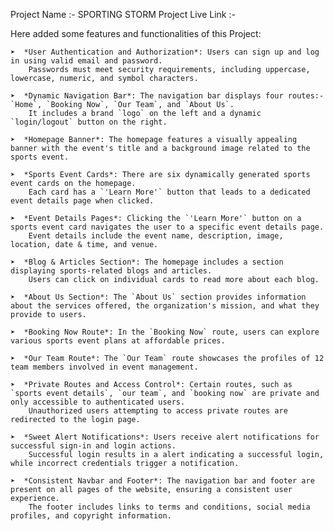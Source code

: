 Project Name        :-  SPORTING STORM
Project Live Link   :-     



Here added some features and functionalities of this Project:

    ➤  *User Authentication and Authorization*: Users can sign up and log in using valid email and password.
        Passwords must meet security requirements, including uppercase, lowercase, numeric, and symbol characters.

    ➤  *Dynamic Navigation Bar*: The navigation bar displays four routes:- `Home`, `Booking Now`, `Our Team`, and `About Us`.
        It includes a brand `logo` on the left and a dynamic `login/logout` button on the right.

    ➤  *Homepage Banner*: The homepage features a visually appealing banner with the event's title and a background image related to the sports event.

    ➤  *Sports Event Cards*: There are six dynamically generated sports event cards on the homepage.
        Each card has a `'Learn More'` button that leads to a dedicated event details page when clicked.

    ➤  *Event Details Pages*: Clicking the `'Learn More'` button on a sports event card navigates the user to a specific event details page.
        Event details include the event name, description, image, location, date & time, and venue.

    ➤  *Blog & Articles Section*: The homepage includes a section displaying sports-related blogs and articles.
        Users can click on individual cards to read more about each blog.

    ➤  *About Us Section*: The `About Us` section provides information about the services offered, the organization's mission, and what they provide to users.

    ➤  *Booking Now Route*: In the `Booking Now` route, users can explore various sports event plans at affordable prices.

    ➤  *Our Team Route*: The `Our Team` route showcases the profiles of 12 team members involved in event management.

    ➤  *Private Routes and Access Control*: Certain routes, such as `sports event details`, `our team`, and `booking now` are private and only accessible to authenticated users.
        Unauthorized users attempting to access private routes are redirected to the login page.

    ➤  *Sweet Alert Notifications*: Users receive alert notifications for successful sign-in and login actions.
        Successful login results in a alert indicating a successful login, while incorrect credentials trigger a notification.

    ➤  *Consistent Navbar and Footer*: The navigation bar and footer are present on all pages of the website, ensuring a consistent user experience.
        The footer includes links to terms and conditions, social media profiles, and copyright information.
    
